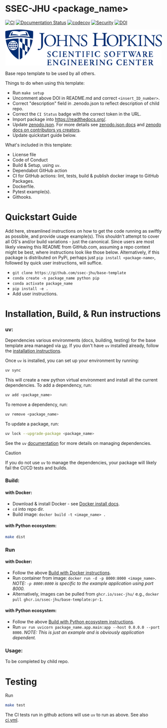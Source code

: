 # SSEC-JHU <package_name>

[![CI](https://github.com/ssec-jhu/base-template/actions/workflows/ci.yml/badge.svg)](https://github.com/ssec-jhu/base-template/actions/workflows/ci.yml)
[![Documentation Status](https://readthedocs.org/projects/ssec-jhu-base-template/badge/?version=latest)](https://ssec-jhu-base-template.readthedocs.io/en/latest/?badge=latest)
[![codecov](https://codecov.io/gh/ssec-jhu/base-template/branch/main/graph/badge.svg?token=0KPNKHRC2V)](https://codecov.io/gh/ssec-jhu/base-template)
[![Security](https://github.com/ssec-jhu/base-template/actions/workflows/security.yml/badge.svg)](https://github.com/ssec-jhu/base-template/actions/workflows/security.yml)
[![DOI](https://zenodo.org/badge/DOI/10.5281/zenodo.14052740.svg)](https://doi.org/10.5281/zenodo.14052740)


![SSEC-JHU Logo](docs/_static/SSEC_logo_horiz_blue_1152x263.png)

Base repo template to be used by all others.

Things to do when using this template:

 * Run ```make setup```
 * Uncomment above DOI in README.md and correct ``<insert_ID_number>``.
 * Correct "description" field in .zenodo.json to reflect description of child repo.
 * Correct the ``CI Status`` badge with the correct token in the URL.
 * Import package into https://readthedocs.org/.
 * Update [zenodo.json](zenodo.json). For more details see [zenodo.json docs](https://developers.zenodo.org/#representation) and [zenodo docs on contributors vs creators](https://help.zenodo.org/docs/deposit/describe-records/contributors/).
 * Update quickstart guide below.

What's included in this template:

 * License file
 * Code of Conduct
 * Build & Setup, using `uv`.
 * Dependabot GitHub action
 * CI for GitHub actions: lint, tests, build & publish docker image to GitHub Packages.
 * Dockerfile.
 * Pytest example(s).
 * Githooks.

# Quickstart Guide

Add here, streamlined instructions on how to get the code running as swiftly as possible, and provide usage example(s).
This shouldn't attempt to cover all OS's and/or build variations - just the canonical. Since users are most likely
viewing this README from GitHub.com, assuming a repo context might be best, where instructions look like those below.
Alternatively, if this package is distributed on PyPi, perhaps just ``pip install <package-name>``, followed by quick
user instructions, will suffice.

  * ``git clone https://github.com/ssec-jhu/base-template``
  * ``conda create -n package_name python pip``
  * ``conda activate package_name``
  * ``pip install -e .``
  * Add user instructions.

# Installation, Build, & Run instructions

### uv:

Dependencies various environments (docs, building, testing) for the base
template area managed via [uv](https://docs.astral.sh/uv/). If you don't have
`uv` installed already, follow the [installation
instructions](https://github.com/astral-sh/uv?tab=readme-ov-file#installation).

Once `uv` is installed, you can set up your environment by running:

```bash
uv sync
```

This will create a new python virtual environment and install all the
current dependencies. To add a dependency, run:

```bash
uv add <package_name>
```

To remove a dependency, run:

```bash
uv remove <package_name>
```

To update a package, run:

```bash
uv lock --upgrade-package <package_name>
```

See the `uv` [documentation](https://docs.astral.sh/uv/guides/projects/#managing-dependencies) for more details on managing dependencies.

> [!CAUTION]
> If you do not use `uv` to manage the dependencies, your package will
> likely fail the CI/CD tests and builds.


### Build:

  #### with Docker:
  * Download & install Docker - see [Docker install docs](https://docs.docker.com/get-docker/).
  * ``cd`` into repo dir.
  * Build image: ``docker build -t <image_name> .``

  #### with Python ecosystem:

  ```bash
  make dist
  ```

### Run

  #### with Docker:
  * Follow the above [Build with Docker instructions](#with-docker).
  * Run container from image: ``docker run -d -p 8000:8000 <image_name>``. _NOTE: ``-p 8000:8000`` is specific to the example application using port 8000._
  * Alternatively, images can be pulled from ``ghcr.io/ssec-jhu/`` e.g., ``docker pull ghcr.io/ssec-jhu/base-template:pr-1``.

  #### with Python ecosystem:
  * Follow the above [Build with Python ecosystem instructions](#with-python-ecosystem).
  * Run ``uv run uvicorn package_name.app.main:app --host 0.0.0.0 --port 8000``.
    _NOTE: This is just an example and is obviously application dependent._

### Usage:
To be completed by child repo.


# Testing

Run

```bash
make test
```


The CI tests run in github actions will use `uv` to run as above. See also
[ci.yml](https://github.com/ssec-jhu/base-template/blob/main/.github/workflows/ci.yml).
